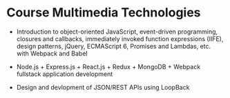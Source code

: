 # Course Multimedia Technologies 

 - Introduction to object-oriented JavaScript, event-driven programming, closures and callbacks, immediately invoked function expressions (IIFE), design patterns, jQuery, ECMAScript 6, Promises and Lambdas, etc. with Webpack and Babel
 
- Node.js + Express.js + React.js + Redux + MongoDB + Webpack fullstack application development

- Design and devlopment of JSON/REST APIs using LoopBack 
